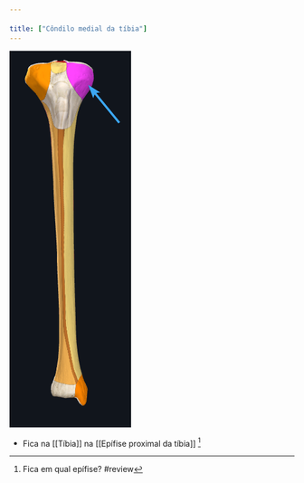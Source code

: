 ```yaml
---

title: ["Côndilo medial da tíbia"]
---
```

![Pasted image 20210413165601.png](Pasted%20image%2020210413165601.png)
+ Fica na [[Tíbia]] na [[Epífise proximal da tíbia]] [^778626]

[^778626]: Fica em qual epífise?
#review 
